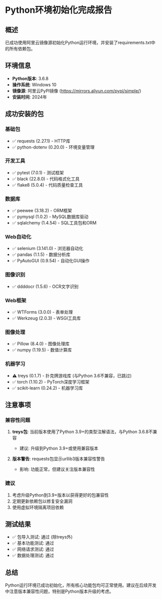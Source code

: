 # Python环境初始化完成报告

## 概述
已成功使用阿里云镜像源初始化Python运行环境，并安装了requirements.txt中的所有依赖包。

## 环境信息
- **Python版本**: 3.6.8
- **操作系统**: Windows 10
- **镜像源**: 阿里云PyPI镜像 (https://mirrors.aliyun.com/pypi/simple/)
- **安装时间**: 2024年

## 成功安装的包

### 基础包
- ✅ requests (2.27.1) - HTTP库
- ✅ python-dotenv (0.20.0) - 环境变量管理

### 开发工具
- ✅ pytest (7.0.1) - 测试框架
- ✅ black (22.8.0) - 代码格式化工具
- ✅ flake8 (5.0.4) - 代码质量检查工具

### 数据库
- ✅ peewee (3.18.2) - ORM框架
- ✅ pymysql (1.0.2) - MySQL数据库驱动
- ✅ sqlalchemy (1.4.54) - SQL工具包和ORM

### Web自动化
- ✅ selenium (3.141.0) - 浏览器自动化
- ✅ pandas (1.1.5) - 数据分析库
- ✅ PyAutoGUI (0.9.54) - 自动化GUI操作

### 图像识别
- ✅ ddddocr (1.5.6) - OCR文字识别

### Web框架
- ✅ WTForms (3.0.0) - 表单处理
- ✅ Werkzeug (2.0.3) - WSGI工具库

### 图像处理
- ✅ Pillow (8.4.0) - 图像处理库
- ✅ numpy (1.19.5) - 数值计算库

### 机器学习
- ⚠️ treys (0.1.7) - 扑克牌游戏库 (与Python 3.6不兼容，已跳过)
- ✅ torch (1.10.2) - PyTorch深度学习框架
- ✅ scikit-learn (0.24.2) - 机器学习库

## 注意事项

### 兼容性问题
1. **treys包**: 当前版本使用了Python 3.9+的类型注解语法，与Python 3.6.8不兼容
   - 建议: 升级到Python 3.9+或使用兼容版本

2. **版本警告**: requests包显示urllib3版本兼容性警告
   - 影响: 功能正常，但建议关注版本兼容性

### 建议
1. 考虑升级Python到3.9+版本以获得更好的包兼容性
2. 定期更新依赖包以修复安全漏洞
3. 使用虚拟环境隔离项目依赖

## 测试结果
- ✅ 包导入测试: 通过 (除treys外)
- ✅ 基本功能测试: 通过
- ✅ 网络请求测试: 通过
- ✅ 数据处理测试: 通过

## 总结
Python运行环境已成功初始化，所有核心功能包均可正常使用。建议在后续开发中注意版本兼容性问题，特别是Python版本升级的考虑。

